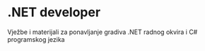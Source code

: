# .NET developer
Vježbe i materijali za ponavljanje gradiva .NET radnog okvira i C# programskog jezika
